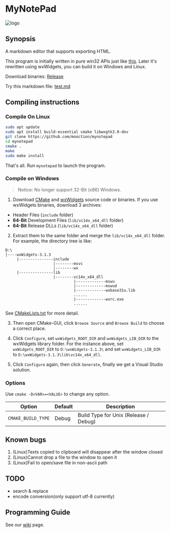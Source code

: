 ﻿# MyNotePad

![logo](static/MyNotePad.ico)

## Synopsis

A markdown editor that supports exporting HTML.

This program is initially written in pure win32 APIs just like [this](https://msdn.microsoft.com/en-us/library/windows/desktop/ms646268(v=vs.85).aspx). Later it's rewritten using wxWidgets, you can build it on Windows and Linux. 

Download binaries: [Release](../../releases)

Try this markdown file: [test.md](test.md)

## Compiling instructions

### Compile On Linux

```bash
sudo apt update
sudo apt install build-essential cmake libwxgtk3.0-dev
git clone https://github.com/mooction/mynotepad
cd mynotepad
cmake .
make
sudo make install
```

That's all. Run `mynotepad` to launch the program.

### Compile on Windows

> Notice: No longer support 32-Bit (x86) Windows.

1. Download [CMake](https://cmake.org/download/) and [wxWidgets](http://www.wxwidgets.org/downloads/) source code or binaries. If you use wxWidgets binaries, download 3 archives:

- Header Files (`include` folder)
- **64-Bit** Development Files (`lib/vc14x_x64_dll` folder)
- **64-Bit** Release DLLs (`lib/vc14x_x64_dll` folder)

2. Extract them to the same folder and merge the `lib/vc14x_x64_dll` folder. For example, the directory tree is like:

```
D:\
|----wxWidgets-3.1.3
     |---------------include
                     |--------msvc
                     |--------wx
     |---------------lib
                     |--------vc14x_x64_dll
                              |-------------mswu
                              |-------------mswud
                              |-------------wxbase31u.lib
                              ......
                              |-------------wxrc.exe
                              ......
```
See [CMakeLists.txt](CMakeLists.txt) for more detail.

3. Then open CMake-GUI, click `Browse Source` and `Browse Build` to choose a correct place.

4. Click `Configure`, set `wxWidgets_ROOT_DIR` and `wxWidgets_LIB_DIR` to the wxWidgets library folder. For the instance above, set `wxWidgets_ROOT_DIR` to `D:\wxWidgets-3.1.3\` and set `wxWidgets_LIB_DIR` to `D:\wxWidgets-3.1.3\lib\vc14x_x64_dll`.

5. Click `Configure` again, then click `Generate`, finally we get a Visual Studio solution. 

### Options

Use `cmake -D<VAR>=<VALUE>` to change any option.

| Option | Default | Description |
| - | - | - |
| `CMAKE_BUILD_TYPE` | Debug | Build Type for Unix (Release / Debug) |

## Known bugs

1. (Linux)Texts copied to clipboard will disappear after the window closed
2. (Linux)Cannot drop a file to the window to open it
3. (Linux)Fail to open/save file in non-ascii path 

## TODO

- search & replace
- encode conversion(only support utf-8 currently)

## Programming Guide

See our [wiki](../../wiki) page.
